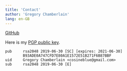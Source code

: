 ```yaml
---
title: 'Contact'
author: 'Gregory Chamberlain'
lang: en-GB
---
```


[GitHub]

Here is my [PGP public key].

    pub     rsa2048 2019-06-30 [SC] [expires: 2021-06-30]
            B93ADE0A747CFD7E80A1E1572E51B271F6B87BBF
    uid     Gregory Chamberlain <cosineblue@gmail.com>
    sub     rsa2048 2019-06-30 [E]

[PGP public key]: pubkey-gc.txt
[GitHub]: https://github.com/chambln
